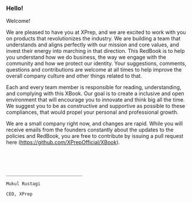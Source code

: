 ### Hello!

Welcome!

We are pleased to have you at XPrep, and we are excited to work with you on products that revolutionizes the industry. We are building a team that understands and aligns perfectly with our mission and core values, and invest their energy into marching in that direction. This RedBook is to help you understand how we do business, the way we engage with the community and how we protect our identity. Your suggestions, comments, questions and contributions are welcome at all times to help improve the overall company culture and other things related to that.

Each and every team member is responsible for reading, understanding, and complying with this XBook. Our goal is to create a inclusive and open environment that will encourage you to innovate and think big all the time. We suggest you to be as constructive and supportive as possible to these compliances, that would propel your personal and professional growth.

We are a small company right now, and changes are rapid. While you will receive emails from the founders constantly about the updates to the policies and RedBook, you are free to contribute by issuing a pull request here (https://github.com/XPrepOfficial/XBook).  

```




_____________________________

Mukul Rustagi

CEO, XPrep
```
